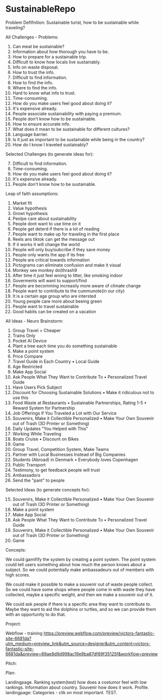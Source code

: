 # SustainableRepo

Problem Defifnition:
Sustainable turist, how to be sustainable while traveling?


All Challenges - Problems:
1. Can meat be sustainable?
2. Information about how thorough you have to be.
3. How to prepare for a sustainable trip.
4. Difficult to know how locals live sustainably.
5. Info on waste disposal.
6. How to trust the info.
7. Difficult to find information.
8. How to find the info.
9. Where to find the info.
10. Hard to know what info to trust.
11. Time-consuming.
12. How do you make users feel good about doing it?
13. It's expensive already.
14. People associate sustainability with paying a premium.
15. People don't know how to be sustainable.
16. How to ensure accurate info.
17. What does it mean to be sustainable for different cultures?
18. Language barrier.
19. Is it just as important to be sustainable while being in the country?
20. How do I know I traveled sustainably?


Selected Challenges (to generate ideas for):

7. Difficult to find information.
11. Time-consuming. 
12. How do you make users feel good about doing it?
13. It's expensive already.
15. People don't know how to be sustainable.


Leap of faith assumptions:
1. Market fit 
2. Value hypothesis 
3. Growt hypothesis
4. Peolpe care about sustainability 
5. People dont want to use time on it
6. People get deterd if there is a lot of reading 
7. People want to make up for traveling in the first place 
8. Reels ans tiktok can get the message out 
9. If it works it will change the world 
10. People will only buy/subcribe if they save money 
11. People only wants the app if its free 
12. People are critical towards information 
13. Pictograms can eliminate confusion and make it visual 
14. Monkey see monkey do(thrash9
15. After time it just feel wrong to litter, like smoking indoor
16. Goverments will want to support/find
17. People are becomming increasily more aware of climate change 
18. People want to contribute to the cummunote(in our city) 
19. It is a certain age group who are intersted 
20. Young people care more about beeing green
21. People want to travel sustainable 
22. Good habits can be created on a vacation


All Ideas - Neuro Brainstorm: 
1. Group Travel = Cheaper
2. Trains Only
3. Pocket AI Device
4. Plant a tree each time you do something sustainable
5. Make a point system
6. Price Compare
7. Travel Guide in Each Country
	• Local Guide
8. Age Restricted
9. Make App Social
10. Ask People What They Want to Contribute To
	• Personalized Travel Guide
11. Have Users Pick Subject
12. Discount for Choosing Sustainable Solutions
	• Make it ridiculous not to use this
13. Food Waste at Restaurants
	• Sustainable Partnerships, Rating 1-5
	• Reward System for Partnership
14. Job Offerings if You Traveled a Lot with Our Service
15. Souvenirs, Make it Collectible Personalized
	• Make Your Own Souvenir out of Trash (3D Printer or Something)
16. Daily Updates "You Helped with This"
17. Working While Traveling
18. Boats Cruise
	• Discount on Bikes
19. Game
20. Group Travel, Competition System, Make Teams
21. Partner with Local Businesses Instead of Big Companies
22. Students (Abroad) in Denmark
	• Everybody loves Copenhagen
23. Public Transport
24. Testimony, to get feedback people will trust
25. Ambassadors
26. Send the "pant" to people

Selected Ideas (to generate concepts for):

15. Souvenirs, Make it Collectible Personalized
	• Make Your Own Souvenir out of Trash (3D Printer or Something)
5. Make a point system
9. Make App Social
10. Ask People What They Want to Contribute To
	• Personalized Travel Guide
15. Souvenirs, Make it Collectible Personalized
	• Make Your Own Souvenir out of Trash (3D Printer or Something)
19. Game

Concepts: 

We could gamifify the system by creating a point system. The point system could tell users something about
how much the person knows about a subject. So we could potentially make ambassadeurs out of members with 
high scores. 

We could make it possible to make a souvenir out of waste people collect. So we could have some shops where 
people come in with waste they have collected, maybe a specific weight, and then we make a souvenir out of it. 

We could ask people if there is a specific area they want to contribute to. Maybe they want to aid the dolphins or 
turtles, and so we can provide them with an opportunity to do that. 

Project:

Webflow - training 
https://preview.webflow.com/preview/victors-fantastic-site-6681da?utm_medium=preview_link&utm_source=designer&utm_content=victors-fantastic-site-6681da&preview=89ae8d9d998ac19e9ba87df89f35125f&workflow=preview

Pitch:


Plan: 

Landingpage.
Ranking system(test) how does a costumor feel with low rankings.
Information about country.
Souvenir how does it work.
Profile.
landingpage: Categories - clik on most important. TEST.















